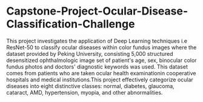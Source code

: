# Capstone-Project-Ocular-Disease-Classification-Challenge
This project investigates the application of Deep Learning techniques i.e ResNet-50 to classify ocular diseases within color fundus images where the dataset provided by Peking University, consisting 5,000 structured desensitized ophthalmologic image set of patient's age, sex, binocular color fundus photos and doctors' diagnostic keywords was used. This dataset comes from patients who are taken ocular health examinationin cooperative hospitals and medical institutions.This project effectively categorize ocular diseases into eight distinctive classes: normal, diabetes, glaucoma, cataract, AMD, hypertension, myopia, and other abnormalities.
